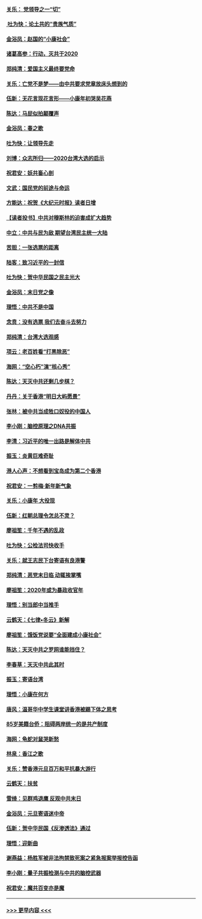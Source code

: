 #### [关乐： 党领导之一“切”](../pages/nsc993/n11804505.md?t=01200631) 
#### [ 吐为快：论土共的“贵族气质”](../pages/nsc993/n11804490.md?t=01200631) 
#### [金浴凤：赵国的“小康社会”](../pages/nsc993/n11804452.md?t=01200631) 
#### [诸葛高参：行动，灭共于2020](../pages/nsc993/n11804120.md?t=01200631) 
#### [郑纯清：爱国主义最终要党命](../pages/nsc993/n11802197.md?t=01200631) 
#### [关乐：亡党不是梦——由中共要求党章放床头想到的](../pages/nsc993/n11802156.md?t=01200631) 
#### [伍新：无花言现花言形——小康年初哭吴花燕](../pages/nsc993/n11800044.md?t=01200631) 
#### [陈达：马屁似拍颠覆声](../pages/nsc993/n11800010.md?t=01200631) 
#### [金浴凤：春之歌](../pages/nsc993/n11797687.md?t=01200631) 
#### [吐为快：让领导先走](../pages/nsc993/n11797512.md?t=01200631) 
#### [刘博：众志所归——2020台湾大选的启示](../pages/nsc993/n11796878.md?t=01200631) 
#### [祝君安：妖共畜心剖](../pages/nsc993/n11794273.md?t=01200631) 
#### [文武：国民党的前途与命运](../pages/nsc993/n11794198.md?t=01200631) 
#### [方能达：祝贺《大纪元时报》读者日增](../pages/nsc993/n11793807.md?t=01200631) 
#### [【读者投书】中共对穆斯林的迫害成扩大趋势](../pages/nsc993/n11791371.md?t=01200631) 
#### [中立：中共与民为敌 期望台湾民主统一大陆](../pages/nsc993/n11790392.md?t=01200631) 
#### [苦胆：一张选票的距离](../pages/nsc993/n11788914.md?t=01200631) 
#### [陆客：致习近平的一封信](../pages/nsc993/n11788867.md?t=01200631) 
#### [吐为快：贺中华民国之民主光大](../pages/nsc993/n11788618.md?t=01200631) 
#### [金浴凤：末日党之像](../pages/nsc993/n11787475.md?t=01200631) 
#### [理悟：中共不是中国](../pages/nsc993/n11787463.md?t=01200631) 
#### [念贲：没有选票  我们去奋斗去努力](../pages/nsc993/n11787398.md?t=01200631) 
#### [郑纯清：台湾大选观感](../pages/nsc993/n11786210.md?t=01200631) 
#### [项云：老百姓看“打黑除恶”](../pages/nsc993/n11785398.md?t=01200631) 
#### [海网：“空心朽”演“核心秀”](../pages/nsc993/n11783874.md?t=01200631) 
#### [陈达：天灭中共还剩几步棋？](../pages/nsc993/n11783719.md?t=01200631) 
#### [丹丹：关于香港“明日大屿愿景”](../pages/nsc993/n11783273.md?t=01200631) 
#### [张林：被中共当成牲口奴役的中国人](../pages/nsc993/n11782397.md?t=01200631) 
#### [李小刚：脑控原理之DNA共振](../pages/nsc993/n11780962.md?t=01200631) 
#### [李清：习近平的唯一出路是解体中共](../pages/nsc993/n11780866.md?t=01200631) 
#### [振玉：炎黄巨难奇耻](../pages/nsc993/n11779632.md?t=01200631) 
#### [港人心声：不想看到宝岛成为第二个香港](../pages/nsc993/n11778817.md?t=01200631) 
#### [祝君安：一剪梅‧新年新气象](../pages/nsc993/n11776340.md?t=01200631) 
#### [关乐：小康年 大役现](../pages/nsc993/n11774213.md?t=01200631) 
#### [伍新：红朝总理令怎总不灵？](../pages/nsc993/n11770813.md?t=01200631) 
#### [廖祖笙：千年不遇的乱政](../pages/nsc993/n11770373.md?t=01200631) 
#### [吐为快：公检法司快收手](../pages/nsc993/n11770359.md?t=01200631) 
#### [关乐：就王志民下台寄语有良港警](../pages/nsc993/n11769903.md?t=01200631) 
#### [郑纯清：恶党末日临 动辄挨掌嘴](../pages/nsc993/n11769356.md?t=01200631) 
#### [廖祖笙：2020年或为暴政收官年](../pages/nsc993/n11768216.md?t=01200631) 
#### [理悟：别当郎中当推手](../pages/nsc993/n11768243.md?t=01200631) 
#### [云鹤天：《七律▪冬云》新解](../pages/nsc993/n11768204.md?t=01200631) 
#### [廖祖笙：饿饭党说要“全面建成小康社会”](../pages/nsc993/n11767482.md?t=01200631) 
#### [陈达：天灭中共之罗网谁能挡住？](../pages/nsc993/n11767465.md?t=01200631) 
#### [李春草：天灭中共此其时](../pages/nsc993/n11767452.md?t=01200631) 
#### [振玉：寄语台湾](../pages/nsc993/n11767432.md?t=01200631) 
#### [理悟：小康在何方](../pages/nsc993/n11767394.md?t=01200631) 
#### [唐风：温哥华中学生课堂讲香港被踢下体之思考](../pages/nsc993/n11766848.md?t=01200631) 
#### [85岁美籍台侨：阻碍两岸统一的是共产制度](../pages/nsc993/n11765043.md?t=01200631) 
#### [海网：龟蛇对鼠哭新愁](../pages/nsc993/n11764895.md?t=01200631) 
#### [林泉：香江之歌](../pages/nsc993/n11764415.md?t=01200631) 
#### [关乐：赞香港元旦百万和平抗暴大游行](../pages/nsc993/n11764382.md?t=01200631) 
#### [云鹤天：扶贫](../pages/nsc993/n11764245.md?t=01200631) 
#### [雪绮：见群鸡退鹰  反观中共末日](../pages/nsc993/n11762112.md?t=01200631) 
#### [金浴凤：元旦寄语迷中帝](../pages/nsc993/n11761788.md?t=01200631) 
#### [伍新：贺中华民国《反渗透法》通过](../pages/nsc993/n11761994.md?t=01200631) 
#### [理悟：迎新曲](../pages/nsc993/n11761152.md?t=01200631) 
#### [谢燕益：杨胜军被非法拘禁致死案之紧急报案举报控告函](../pages/nsc993/n11756134.md?t=01200631) 
#### [李小刚：量子共振检测与中共的脑控武器](../pages/nsc993/n11754518.md?t=01200631) 
#### [祝君安：魔共百变亦是魔](../pages/nsc993/n11754469.md?t=01200631) 

----
#### [ >>> 更早内容 <<< ](../indexes/nsc993-earlier.md)
